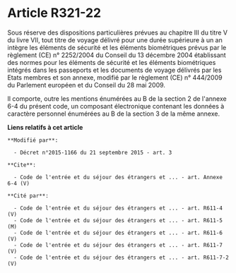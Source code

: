 # Article R321-22

Sous réserve des dispositions particulières prévues au chapitre III du titre V du livre VII, tout titre de voyage délivré
pour une durée supérieure à un an intègre les éléments de sécurité et les éléments biométriques prévus par le règlement (CE)
n° 2252/2004 du Conseil du 13 décembre 2004 établissant des normes pour les éléments de sécurité et les éléments biométriques
intégrés dans les passeports et les documents de voyage délivrés par les Etats membres et son annexe, modifié par le
règlement (CE) n° 444/2009 du Parlement européen et du Conseil du 28 mai 2009. 

Il comporte, outre les mentions énumérées au B de la section 2 de l'annexe 6-4 du présent code, un composant électronique
contenant les données à caractère personnel énumérées au B de la section 3 de la même annexe.

**Liens relatifs à cet article**

	**Modifié par**:

	  - Décret n°2015-1166 du 21 septembre 2015 - art. 3

	**Cite**:

	  - Code de l'entrée et du séjour des étrangers et ... - art. Annexe 6-4 (V)

	**Cité par**:

	  - Code de l'entrée et du séjour des étrangers et ... - art. R611-4 (V)
	  - Code de l'entrée et du séjour des étrangers et ... - art. R611-5 (M)
	  - Code de l'entrée et du séjour des étrangers et ... - art. R611-6 (V)
	  - Code de l'entrée et du séjour des étrangers et ... - art. R611-7 (V)
	  - Code de l'entrée et du séjour des étrangers et ... - art. R611-7-2 (V)
